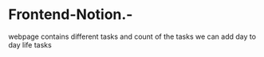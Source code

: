 # Frontend-Notion.-
webpage contains different tasks and count of the tasks we can add day to day life tasks
